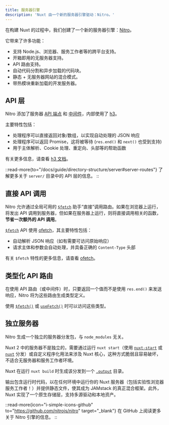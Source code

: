 ```yaml
---
title: 服务器引擎
description: 'Nuxt 由一个新的服务器引擎驱动：Nitro。'
---
```


在构建 Nuxt 的过程中，我们创建了一个新的服务器引擎：[Nitro](https://nitro.zhcndoc.com)。

它带来了许多功能：

- 支持 Node.js、浏览器、服务工作者等的跨平台支持。
- 开箱即用的无服务器支持。
- API 路由支持。
- 自动代码分割和异步加载的代码块。
- 静态 + 无服务器网站的混合模式。
- 带热模块重新加载的开发服务器。

## API 层

Nitro 添加了服务器 [API 端点](/docs/guide/directory-structure/server#api-routes) 和 [中间件](/docs/guide/directory-structure/server#server-middleware)，内部使用了 [h3](https://github.com/h3js/h3)。

主要特性包括：

- 处理程序可以直接返回对象/数组，以实现自动处理的 JSON 响应
- 处理程序可以返回 Promise，这将被等待 (`res.end()` 和 `next()` 也受到支持)
- 用于主体解析、Cookie 处理、重定向、头部等的帮助函数

有关更多信息，请查看 [h3 文档](https://github.com/h3js/h3)。

::read-more{to="/docs/guide/directory-structure/server#server-routes"}
了解更多关于 `server/` 目录中的 API 层的信息。
::

## 直接 API 调用

Nitro 允许通过全局可用的 [`$fetch`](/docs/api/utils/dollarfetch) 助手“直接”调用路由。如果在浏览器上运行，将发出 API 调用到服务器，但如果在服务器上运行，则将直接调用相关的函数，**节省一次额外的 API 调用**。

[`$fetch`](/docs/api/utils/dollarfetch) API 使用 [ofetch](https://github.com/unjs/ofetch)，其主要特性包括：

- 自动解析 JSON 响应（如有需要可访问原始响应）
- 请求主体和参数会自动处理，并具备正确的 `Content-Type` 头部

有关 `$fetch` 特性的更多信息，请查看 [ofetch](https://github.com/unjs/ofetch)。

## 类型化 API 路由

在使用 API 路由（或中间件）时，只要返回一个值而不是使用 `res.end()` 来发送响应，Nitro 将为这些路由生成类型定义。

使用 [`$fetch()`](/docs/api/utils/dollarfetch) 或 [`useFetch()`](/docs/api/composables/use-fetch) 时可以访问这些类型。

## 独立服务器

Nitro 生成一个独立的服务器分发包，与 `node_modules` 无关。

Nuxt 2 中的服务器不是独立的，需要通过运行 `nuxt start`（使用 [`nuxt-start`](https://www.npmjs.com/package/nuxt-start) 或 [`nuxt`](https://www.npmjs.com/package/nuxt) 分发）或自定义程序化用法来涉及 Nuxt 核心，这种方式脆弱且容易破坏，不适合无服务器和服务工作者环境。

Nuxt 在运行 `nuxt build` 时生成该分发到一个 [`.output`](/docs/guide/directory-structure/output) 目录。

输出包含运行时代码，以在任何环境中运行你的 Nuxt 服务器（包括实验性浏览器服务工作者！）并提供静态文件，使其成为 JAMstack 的真正混合框架。此外，Nuxt 实现了一个原生存储层，支持多源驱动和本地资产。

::read-more{icon="i-simple-icons-github" to="https://github.com/nitrojs/nitro" target="_blank"}
在 GitHub 上阅读更多关于 Nitro 引擎的信息。
::
